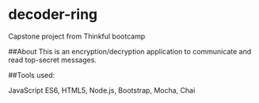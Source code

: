 # decoder-ring
Capstone project from Thinkful bootcamp


##About
This is an encryption/decryption application to communicate and read top-secret messages.

##Tools used:

JavaScript ES6, HTML5, Node.js, Bootstrap, Mocha, Chai
